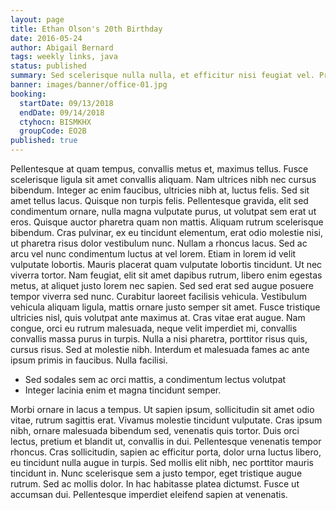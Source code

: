 ```yaml
---
layout: page
title: Ethan Olson's 20th Birthday
date: 2016-05-24
author: Abigail Bernard
tags: weekly links, java
status: published
summary: Sed scelerisque nulla nulla, et efficitur nisi feugiat vel. Proin.
banner: images/banner/office-01.jpg
booking:
  startDate: 09/13/2018
  endDate: 09/14/2018
  ctyhocn: BISMKHX
  groupCode: EO2B
published: true
---
```

Pellentesque at quam tempus, convallis metus et, maximus tellus. Fusce scelerisque ligula sit amet convallis aliquam. Nam ultrices nibh nec cursus bibendum. Integer ac enim faucibus, ultricies nibh at, luctus felis. Sed sit amet tellus lacus. Quisque non turpis felis. Pellentesque gravida, elit sed condimentum ornare, nulla magna vulputate purus, ut volutpat sem erat ut eros. Quisque auctor pharetra quam non mattis. Aliquam rutrum scelerisque bibendum. Cras pulvinar, ex eu tincidunt elementum, erat odio molestie nisi, ut pharetra risus dolor vestibulum nunc. Nullam a rhoncus lacus.
Sed ac arcu vel nunc condimentum luctus at vel lorem. Etiam in lorem id velit vulputate lobortis. Mauris placerat quam vulputate lobortis tincidunt. Ut nec viverra tortor. Nam feugiat, elit sit amet dapibus rutrum, libero enim egestas metus, at aliquet justo lorem nec sapien. Sed sed erat sed augue posuere tempor viverra sed nunc. Curabitur laoreet facilisis vehicula. Vestibulum vehicula aliquam ligula, mattis ornare justo semper sit amet. Fusce tristique ultricies nisl, quis volutpat ante maximus at. Cras vitae erat augue. Nam congue, orci eu rutrum malesuada, neque velit imperdiet mi, convallis convallis massa purus in turpis. Nulla a nisi pharetra, porttitor risus quis, cursus risus. Sed at molestie nibh. Interdum et malesuada fames ac ante ipsum primis in faucibus. Nulla facilisi.

* Sed sodales sem ac orci mattis, a condimentum lectus volutpat
* Integer lacinia enim et magna tincidunt semper.

Morbi ornare in lacus a tempus. Ut sapien ipsum, sollicitudin sit amet odio vitae, rutrum sagittis erat. Vivamus molestie tincidunt vulputate. Cras ipsum nibh, ornare malesuada bibendum sed, venenatis quis tortor. Duis orci lectus, pretium et blandit ut, convallis in dui. Pellentesque venenatis tempor rhoncus. Cras sollicitudin, sapien ac efficitur porta, dolor urna luctus libero, eu tincidunt nulla augue in turpis. Sed mollis elit nibh, nec porttitor mauris tincidunt in. Nunc scelerisque sem a justo tempor, eget tristique augue rutrum. Sed ac mollis dolor. In hac habitasse platea dictumst. Fusce ut accumsan dui. Pellentesque imperdiet eleifend sapien at venenatis.
